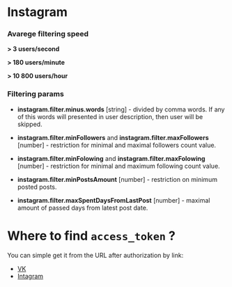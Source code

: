 # Instagram

### Avarege filtering speed

**> 3 users/second** 

**> 180 users/minute** 

**> 10 800 users/hour**

### Filtering params

- **instagram.filter.minus.words** [string] - divided by comma words. 
If any of this words will presented in user description, then user will be skipped.

- **instagram.filter.minFollowers** and **instagram.filter.maxFollowers** [number] - restriction for minimal and maximal 
followers count value.

- **instagram.filter.minFolowing** and **instagram.filter.maxFolowing** [number] - restriction for minimal and maximum following count value.

- **instagram.filter.minPostsAmount** [number] - restriction on minimum posted posts.

- **instagram.filter.maxSpentDaysFromLastPost** [number] - maximal amount of passed days from latest post date.

# Where to find `access_token` ?
You can simple get it from the URL after authorization by link:
- [VK](https://oauth.vk.com/authorize?client_id=5849076&display=page&scope=friends&response_type=token&v=5.65&state=123456)
- [Intagram](https://api.instagram.com/oauth/authorize/?client_id=daf63aa91ff2444d82917f210a802698&redirect_uri=http://localhost.com&response_type=token&scope=public_content)